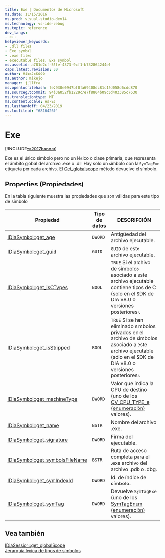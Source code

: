 ```yaml
---
title: Exe | Documentos de Microsoft
ms.date: 11/15/2016
ms.prod: visual-studio-dev14
ms.technology: vs-ide-debug
ms.topic: reference
dev_langs:
- C++
helpviewer_keywords:
- .dll files
- Exe symbol
- .exe files
- executable files, Exe symbol
ms.assetid: a781d2cf-55fe-4373-9cf1-b732864244e0
caps.latest.revision: 20
author: MikeJo5000
ms.author: mikejo
manager: jillfra
ms.openlocfilehash: fe2930e0947bf0fa69408dc81c19d058d6cdd870
ms.sourcegitcommit: 94b3a052fb1229c7e7f8804b09c1d403385c7630
ms.translationtype: MT
ms.contentlocale: es-ES
ms.lasthandoff: 04/23/2019
ms.locfileid: "68164260"
---
```

# <a name="exe"></a>Exe
[!INCLUDE[vs2017banner](../../includes/vs2017banner.md)]

Exe es el único símbolo pero no un léxico o clase primaria, que representa el ámbito global del archivo .exe o .dll. Hay solo un símbolo con la `SymTagExe` etiqueta por cada archivo. El [Get_globalscope](../../debugger/debug-interface-access/idiasession-get-globalscope.md) método devuelve el símbolo.  
  
## <a name="properties"></a>Properties (Propiedades)  
 En la tabla siguiente muestra las propiedades que son válidas para este tipo de símbolo.  
  
|Propiedad|Tipo de datos|DESCRIPCIÓN|  
|--------------|---------------|-----------------|  
|[IDiaSymbol::get_age](../../debugger/debug-interface-access/idiasymbol-get-age.md)|`DWORD`|Antigüedad del archivo ejecutable.|  
|[IDiaSymbol::get_guid](../../debugger/debug-interface-access/idiasymbol-get-guid.md)|`GUID`|`GUID` de este archivo ejecutable.|  
|[IDiaSymbol::get_isCTypes](../../debugger/debug-interface-access/idiasymbol-get-isctypes.md)|`BOOL`|`TRUE` Si el archivo de símbolos asociado a este archivo ejecutable contiene tipos de C (solo en el SDK de DIA v8.0 o versiones posteriores).|  
|[IDiaSymbol::get_isStripped](../../debugger/debug-interface-access/idiasymbol-get-isstripped.md)|`BOOL`|`TRUE` Si se han eliminado símbolos privados en el archivo de símbolos asociado a este archivo ejecutable (sólo en el SDK de DIA v8.0 o versiones posteriores).|  
|[IDiaSymbol::get_machineType](../../debugger/debug-interface-access/idiasymbol-get-machinetype.md)|`DWORD`|Valor que indica la CPU de destino (uno de los [CV_CPU_TYPE_e (enumeración)](../../debugger/debug-interface-access/cv-cpu-type-e.md) valores).|  
|[IDiaSymbol::get_name](../../debugger/debug-interface-access/idiasymbol-get-name.md)|`BSTR`|Nombre del archivo .exe.|  
|[IDiaSymbol::get_signature](../../debugger/debug-interface-access/idiasymbol-get-signature.md)|`DWORD`|Firma del ejecutable.|  
|[IDiaSymbol::get_symbolsFileName](../../debugger/debug-interface-access/idiasymbol-get-symbolsfilename.md)|`BSTR`|Ruta de acceso completa para el .exe archivo del archivo .pdb o .dbg.|  
|[IDiaSymbol::get_symIndexId](../../debugger/debug-interface-access/idiasymbol-get-symindexid.md)|`DWORD`|Id. de índice de símbolo.|  
|[IDiaSymbol::get_symTag](../../debugger/debug-interface-access/idiasymbol-get-symtag.md)|`DWORD`|Devuelve `SymTagExe` (uno de los [SymTagEnum (enumeración)](../../debugger/debug-interface-access/symtagenum.md) valores).|  
  
## <a name="see-also"></a>Vea también  
 [IDiaSession::get_globalScope](../../debugger/debug-interface-access/idiasession-get-globalscope.md)   
 [Jerarquía léxica de tipos de símbolos](../../debugger/debug-interface-access/lexical-hierarchy-of-symbol-types.md)
